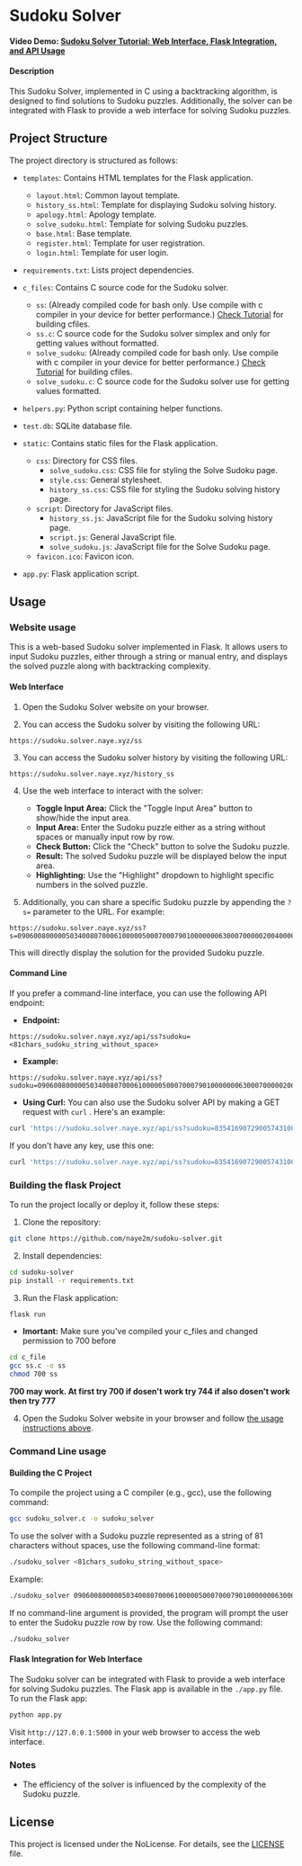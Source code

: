 # Sudoku Solver

#### Video Demo:    [Sudoku Solver Tutorial: Web Interface, Flask Integration, and API Usage](https://youtu.be/h7ex93dNM0E?si=RP-GpmylW2hcPPkv)

#### Description

This Sudoku Solver, implemented in C using a backtracking algorithm, is designed to find solutions to Sudoku puzzles. Additionally, the solver can be integrated with Flask to provide a web interface for solving Sudoku puzzles.

## Project Structure

The project directory is structured as follows:

* `templates`: Contains HTML templates for the Flask application.
  + `layout.html`: Common layout template.
  + `history_ss.html`: Template for displaying Sudoku solving history.
  + `apology.html`: Apology template.
  + `solve_sudoku.html`: Template for solving Sudoku puzzles.
  + `base.html`: Base template.
  + `register.html`: Template for user registration.
  + `login.html`: Template for user login.

* `requirements.txt`: Lists project dependencies.

* `c_files`: Contains C source code for the Sudoku solver.
  + `ss`: (Already compiled code for bash only. Use compile with c compiler in your device for better performance.) [Check Tutorial](#building-the-project-1) for building cfiles.
  + `ss.c`: C source code for the Sudoku solver simplex and only for getting values without formatted.
  + `solve_sudoku`: (Already compiled code for bash only. Use compile with c compiler in your device for better performance.) [Check Tutorial](#building-the-project-1) for building cfiles.
  + `solve_sudoku.c`: C source code for the Sudoku solver use for getting values formatted.

* `helpers.py`: Python script containing helper functions.

* `test.db`: SQLite database file.

* `static`: Contains static files for the Flask application.
  + `css`: Directory for CSS files.
    - `solve_sudoku.css`: CSS file for styling the Solve Sudoku page.
    - `style.css`: General stylesheet.
    - `history_ss.css`: CSS file for styling the Sudoku solving history page.
  + `script`: Directory for JavaScript files.
    - `history_ss.js`: JavaScript file for the Sudoku solving history page.
    - `script.js`: General JavaScript file.
    - `solve_sudoku.js`: JavaScript file for the Solve Sudoku page.
  + `favicon.ico`: Favicon icon.

* `app.py`: Flask application script.

## Usage

### Website usage

This is a web-based Sudoku solver implemented in Flask. It allows users to input Sudoku puzzles, either through a string or manual entry, and displays the solved puzzle along with backtracking complexity.

#### Web Interface

1. Open the Sudoku Solver website on your browser.

2. You can access the Sudoku solver by visiting the following URL:
   

```
https://sudoku.solver.naye.xyz/ss
```

3. You can access the Sudoku solver history by visiting the following URL:
   

```
https://sudoku.solver.naye.xyz/history_ss
```

4. Use the web interface to interact with the solver:
   - **Toggle Input Area:** Click the "Toggle Input Area" button to show/hide the input area.
   - **Input Area:** Enter the Sudoku puzzle either as a string without spaces or manually input row by row.
   - **Check Button:** Click the "Check" button to solve the Sudoku puzzle.
   - **Result:** The solved Sudoku puzzle will be displayed below the input area.
   - **Highlighting:** Use the "Highlight" dropdown to highlight specific numbers in the solved puzzle.

5. Additionally, you can share a specific Sudoku puzzle by appending the `?s=` parameter to the URL. For example:
   

```
https://sudoku.solver.naye.xyz/ss?s=090600800000503400807000610000050007000790100000006300070000020040000000203061784
```

   This will directly display the solution for the provided Sudoku puzzle.

#### Command Line

If you prefer a command-line interface, you can use the following API endpoint:

* **Endpoint:**
  

```
https://sudoku.solver.naye.xyz/api/ss?sudoku=<81chars_sudoku_string_without_space>
```

* **Example:**
  

```
https://sudoku.solver.naye.xyz/api/ss?sudoku=090600800000503400807000610000050007000790100000006300070000020040000000203061784
```

* **Using Curl:**
You can also use the Sudoku solver API by making a GET request with `curl` . Here's an example:
  

```bash
curl 'https://sudoku.solver.naye.xyz/api/ss?sudoku=835416907290057431000000000069134782123678000000000063650000000000345276374900000' -H 'cookie: session=<your_api_session_token>'
```

   If you don't have any key, use this one:
   

```bash
curl 'https://sudoku.solver.naye.xyz/api/ss?sudoku=835416907290057431000000000069134782123678000000000063650000000000345276374900000' -H 'cookie: session=eyJ1c2VyX2lkIjoxMX0.ZYiBIg.OvOgYfHQHDtEJ45kKZzNFo6__4Y'
```

### Building the flask Project 

To run the project locally or deploy it, follow these steps:

1. Clone the repository:
   

```bash
git clone https://github.com/naye2m/sudoku-solver.git
```

2. Install dependencies:
   

```bash
cd sudoku-solver
pip install -r requirements.txt
```

3. Run the Flask application:
   

```bash
flask run
```
* **Imortant:** Make sure you've compiled your c_files and changed permission to 700 before 
```bash
cd c_file
gcc ss.c -o ss
chmod 700 ss
```
  **700 may work. At first try 700 if dosen't work try 744 if also dosen't work then try 777**

4. Open the Sudoku Solver website in your browser and follow [the usage instructions above](#flask-integration-for-web-interface).

### Command Line usage

#### Building the C Project

To compile the project using a C compiler (e.g., gcc), use the following command:
   

```bash
gcc sudoku_solver.c -o sudoku_solver
```

To use the solver with a Sudoku puzzle represented as a string of 81 characters without spaces, use the following command-line format:
   

```bash
./sudoku_solver <81chars_sudoku_string_without_space>
```

Example:
   

```bash
./sudoku_solver 090600800000503400807000610000050007000790100000006300070000020040000000203061784
```

If no command-line argument is provided, the program will prompt the user to enter the Sudoku puzzle row by row. Use the following command:
   

```bash
./sudoku_solver
```

#### Flask Integration for Web Interface

The Sudoku solver can be integrated with Flask to provide a web interface for solving Sudoku puzzles. The Flask app is available in the `./app.py` file. To run the Flask app:
   

```bash
python app.py
```

Visit `http://127.0.0.1:5000` in your web browser to access the web interface.

### Notes

* The efficiency of the solver is influenced by the complexity of the Sudoku puzzle.

## License

This project is licensed under the  NoLicense. For details, see the [LICENSE](LICENSE) file.
